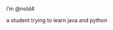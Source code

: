 I’m @nold4

a student trying to learn java and python


<!---
nold4/nold4 is a ✨ special ✨ repository because its `README.md` (this file) appears on your GitHub profile.
You can click the Preview link to take a look at your changes.
--->
